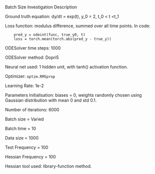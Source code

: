 Batch Size Investigation Description

Ground truth equation: dy/dt = exp(t), y_0 = 2, t_0 &lt; t &lt;t_1

Loss function: modulus difference, summed over all time points. In code:


```
   	pred_y = odeint(func, true_y0, t)
    loss = torch.mean(torch.abs(pred_y - true_y))
```


ODESolver time steps: 1000

ODESolver method: Dopri5

Neural net used: 1 hidden unit, with tanh() activation function. 

Optimizer: <code>optim.RMSprop</code>

Learning Rate: 1e-2

Parameters Initialisation: biases = 0, weights randomly chosen using Gaussian distribution with mean 0 and std 0.1.

Number of iterations: 6000

Batch size = Varied

Batch time = 10

Data size = 1000

Test Frequency = 100

Hessian Frequency = 100

Hessian tool used: library-function method.

